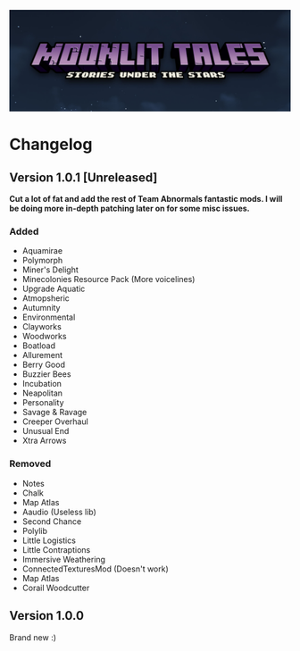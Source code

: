 <a href="https://github.com/Lost-Outpost/moonlit-tales/blob/main/README.md"><img src="images/banner.jpg" target="_blank"></a>

# Changelog

## Version 1.0.1 [Unreleased]

**Cut a lot of fat and add the rest of Team Abnormals fantastic mods. I will be doing more in-depth patching later on for some misc issues.**

### Added
+ Aquamirae
+ Polymorph
+ Miner's Delight
+ Minecolonies Resource Pack (More voicelines)
+ Upgrade Aquatic
+ Atmopsheric
+ Autumnity
+ Environmental
+ Clayworks
+ Woodworks
+ Boatload
+ Allurement
+ Berry Good
+ Buzzier Bees
+ Incubation
+ Neapolitan
+ Personality
+ Savage & Ravage
+ Creeper Overhaul
+ Unusual End
+ Xtra Arrows

### Removed
+ Notes
+ Chalk
+ Map Atlas
+ Aaudio (Useless lib)
+ Second Chance
+ Polylib
+ Little Logistics
+ Little Contraptions
+ Immersive Weathering
+ ConnectedTexturesMod (Doesn't work)
+ Map Atlas
+ Corail Woodcutter

## Version 1.0.0
Brand new :)

